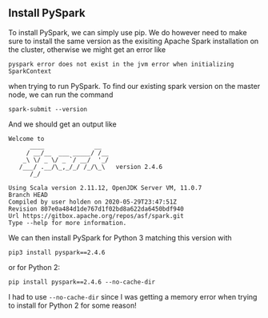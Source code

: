 ## Install PySpark

To install PySpark, we can simply use pip. We do however need to make sure to install the same version as the exisiting Apache Spark installation on the cluster, otherwise we might get an error like 

    pyspark error does not exist in the jvm error when initializing SparkContext

when trying to run PySpark. To find our existing spark version on the master node, we can run the command

    spark-submit --version

And we should get an output like
```
Welcome to
      ____              __
     / __/__  ___ _____/ /__
    _\ \/ _ \/ _ `/ __/  '_/
   /___/ .__/\_,_/_/ /_/\_\   version 2.4.6
      /_/
                        
Using Scala version 2.11.12, OpenJDK Server VM, 11.0.7
Branch HEAD
Compiled by user holden on 2020-05-29T23:47:51Z
Revision 807e0a484d1de767d1f02bd8a622da6450bdf940
Url https://gitbox.apache.org/repos/asf/spark.git
Type --help for more information.
```

We can then install PySpark for Python 3 matching this version with

    pip3 install pyspark==2.4.6

or for Python 2:

    pip install pyspark==2.4.6 --no-cache-dir

I had to use `--no-cache-dir` since I was getting a memory error when trying to install for Python 2 for some reason!